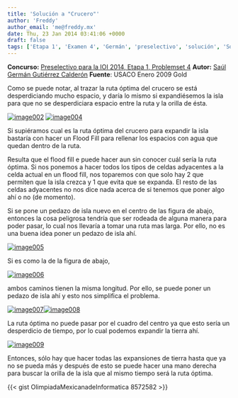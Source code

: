 ```yaml
---
title: 'Solución a "Crucero"'
author: 'Freddy'
author_email: 'me@freddy.mx'
date: Thu, 23 Jan 2014 03:41:06 +0000
draft: false
tags: ['Etapa 1', 'Examen 4', 'Germán', 'preselectivo', 'solución', 'Soluciones Preselectivo 2013', 'USACO']
---
```


**Concurso:** [Preselectivo para la IOI 2014, Etapa 1, Problemset 4](https://omegaup.com/arena/IOI2014E1P4#problems/Crucero) **Autor:** [Saúl Germán Gutiérrez Calderón](mailto:saul.g.gutierrez@gmail.com) **Fuente**: USACO Enero 2009 Gold

Como se puede notar, al trazar la ruta óptima del crucero se está desperdiciando mucho espacio, y daría lo mismo si expandiésemos la isla para que no se desperdiciara espacio entre la ruta y la orilla de ésta.

[![](/images/image002.jpg "image002")](/images/image002.jpg) [![](/images/image004.jpg "image004")](/images/image004.jpg)

Si supiéramos cual es la ruta óptima del crucero para expandir la isla bastaría con hacer un Flood Fill para rellenar los espacios con agua que quedan dentro de la ruta.

Resulta que el flood fill e puede hacer aun sin conocer cuál sería la ruta óptima. Si nos ponemos a hacer todos los tipos de celdas adyacentes a la celda actual en un flood fill, nos toparemos con que solo hay 2 que permiten que la isla crezca y 1 que evita que se expanda. El resto de las celdas adyacentes no nos dice nada acerca de si tenemos que poner algo ahí o no (de momento).

Si se pone un pedazo de isla nuevo en el centro de las figura de abajo, entonces la cosa peligrosa tendría que ser rodeada de alguna manera para poder pasar, lo cual nos llevaría a tomar una ruta mas larga. Por ello, no es una buena idea poner un pedazo de isla ahí.

[![](/images/image005.png "image005")](/images/image005.png)

Si es como la de la figura de abajo,

[![](/images/image006.png "image006")](/images/image006.png)

ambos caminos tienen la misma longitud. Por ello, se puede poner un pedazo de isla ahí y esto nos simplifica el problema.

[![](/images/image007.png "image007")](/images/image007.png)[![](/images/image008.png "image008")](/images/image008.png)

La ruta óptima no puede pasar por el cuadro del centro ya que esto sería un desperdicio de tiempo, por lo cual podemos expandir la tierra ahí.

[![](/images/image009.png "image009")](/images/image009.png)

Entonces, sólo hay que hacer todas las expansiones de tierra hasta que ya no se pueda más y después de esto se puede hacer una mano derecha para buscar la orilla de la isla que al mismo tiempo será la ruta óptima.

{{< gist OlimpiadaMexicanadeInformatica 8572582 >}}